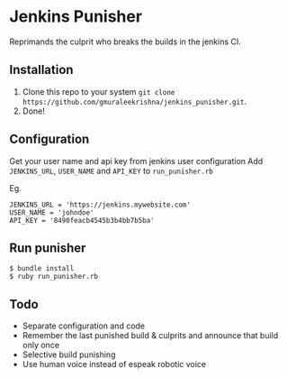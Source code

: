 Jenkins Punisher
================

Reprimands the culprit who breaks the builds in the jenkins CI.

## Installation

1. Clone this repo to your system `git clone https://github.com/gmuraleekrishna/jenkins_punisher.git`.
2. Done!

## Configuration

Get your user name and api key from jenkins user configuration
Add `JENKINS_URL`, `USER_NAME` and `API_KEY` to `run_punisher.rb`

Eg. 
	
	JENKINS_URL = 'https://jenkins.mywebsite.com'
	USER_NAME = 'johndoe'
	API_KEY = '8490feacb4545b3b4bb7b5ba'


## Run punisher
	$ bundle install
	$ ruby run_punisher.rb

## Todo

- Separate configuration and code
- Remember the last punished build & culprits and announce that build only once
- Selective build punishing
- Use human voice instead of espeak robotic voice 

